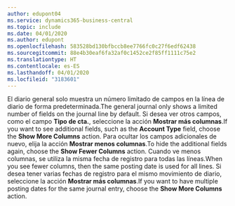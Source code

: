 ```yaml
---
author: edupont04
ms.service: dynamics365-business-central
ms.topic: include
ms.date: 04/01/2020
ms.author: edupont
ms.openlocfilehash: 583528bd130bfbccb8ee7766fc0c27f6edf62438
ms.sourcegitcommit: 88e4b30eaf6fa32af0c1452ce2f85ff1111c75e2
ms.translationtype: HT
ms.contentlocale: es-ES
ms.lasthandoff: 04/01/2020
ms.locfileid: "3183601"
---
```

<span data-ttu-id="be0e2-101">El diario general solo muestra un número limitado de campos en la línea de diario de forma predeterminada.</span><span class="sxs-lookup"><span data-stu-id="be0e2-101">The general journal only shows a limited number of fields on the journal line by default.</span></span> <span data-ttu-id="be0e2-102">Si desea ver otros campos, como el campo **Tipo de cta.**, seleccione la acción **Mostrar más columnas**.</span><span class="sxs-lookup"><span data-stu-id="be0e2-102">If you want to see additional fields, such as the **Account Type** field, choose the **Show More Columns** action.</span></span> <span data-ttu-id="be0e2-103">Para ocultar los campos adicionales de nuevo, elija la acción **Mostrar menos columnas**.</span><span class="sxs-lookup"><span data-stu-id="be0e2-103">To hide the additional fields again, choose the **Show Fewer Columns** action.</span></span> <span data-ttu-id="be0e2-104">Cuando ve menos columnas, se utiliza la misma fecha de registro para todas las líneas.</span><span class="sxs-lookup"><span data-stu-id="be0e2-104">When you see fewer columns, then the same posting date is used for all lines.</span></span> <span data-ttu-id="be0e2-105">Si desea tener varias fechas de registro para el mismo movimiento de diario, seleccione la acción **Mostrar más columnas**.</span><span class="sxs-lookup"><span data-stu-id="be0e2-105">If you want to have multiple posting dates for the same journal entry, choose the **Show More Columns** action.</span></span>  
